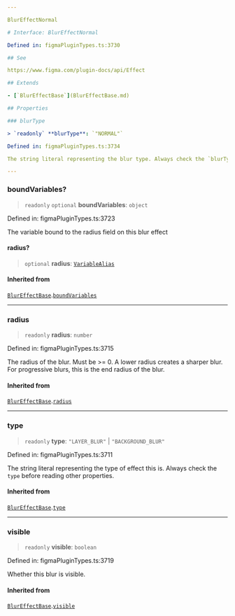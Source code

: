 ```yaml
---

BlurEffectNormal

# Interface: BlurEffectNormal

Defined in: figmaPluginTypes.ts:3730

## See

https://www.figma.com/plugin-docs/api/Effect

## Extends

- [`BlurEffectBase`](BlurEffectBase.md)

## Properties

### blurType

> `readonly` **blurType**: `"NORMAL"`

Defined in: figmaPluginTypes.ts:3734

The string literal representing the blur type. Always check the `blurType` before reading other properties.

---
```


### boundVariables?

> `readonly` `optional` **boundVariables**: `object`

Defined in: figmaPluginTypes.ts:3723

The variable bound to the radius field on this blur effect

#### radius?

> `optional` **radius**: [`VariableAlias`](VariableAlias.md)

#### Inherited from

[`BlurEffectBase`](BlurEffectBase.md).[`boundVariables`](BlurEffectBase.md#boundvariables)

---

### radius

> `readonly` **radius**: `number`

Defined in: figmaPluginTypes.ts:3715

The radius of the blur. Must be >= 0. A lower radius creates a sharper blur. For progressive blurs, this is the end radius of the blur.

#### Inherited from

[`BlurEffectBase`](BlurEffectBase.md).[`radius`](BlurEffectBase.md#radius)

---

### type

> `readonly` **type**: `"LAYER_BLUR"` \| `"BACKGROUND_BLUR"`

Defined in: figmaPluginTypes.ts:3711

The string literal representing the type of effect this is. Always check the `type` before reading other properties.

#### Inherited from

[`BlurEffectBase`](BlurEffectBase.md).[`type`](BlurEffectBase.md#type)

---

### visible

> `readonly` **visible**: `boolean`

Defined in: figmaPluginTypes.ts:3719

Whether this blur is visible.

#### Inherited from

[`BlurEffectBase`](BlurEffectBase.md).[`visible`](BlurEffectBase.md#visible)
